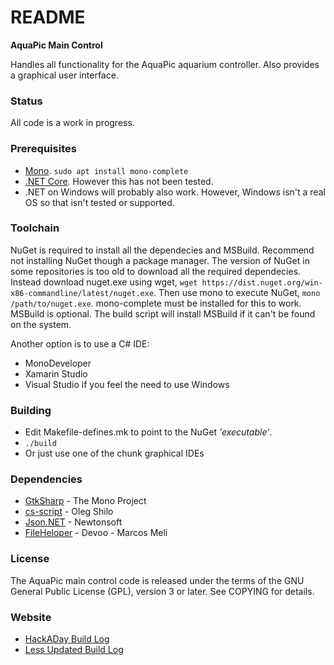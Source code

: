 README
======
**AquaPic Main Control**

Handles all functionality for the AquaPic aquarium controller. Also provides a graphical user interface.

### Status
All code is a work in progress. 

### Prerequisites
  * [Mono](http://www.mono-project.com/). ```sudo apt install mono-complete```
  * [.NET Core](https://www.microsoft.com/net/core). However this has not been tested.
  * .NET on Windows will probably also work. However, Windows isn't a real OS so that isn't tested or supported.

### Toolchain
NuGet is required to install all the dependecies and MSBuild. Recommend not installing NuGet though a package manager. 
The version of NuGet in some repositories is too old to download all the required dependecies. Instead download nuget.exe 
using wget, ```wget https://dist.nuget.org/win-x86-commandline/latest/nuget.exe```. Then use mono to execute NuGet, 
```mono /path/to/nuget.exe```. mono-complete must be installed for this to work. MSBuild is optional. The build script 
will install MSBuild if it can't be found on the system. 

Another option is to use a C# IDE:
 * MonoDeveloper
 * Xamarin Studio
 * Visual Studio if you feel the need to use Windows

### Building
 * Edit Makefile-defines.mk to point to the NuGet _'executable'_.
 * ```./build```
 * Or just use one of the chunk graphical IDEs 

### Dependencies
 * [GtkSharp](http://www.mono-project.com/docs/gui/gtksharp/) - The Mono Project
 * [cs-script](http://www.csscript.net/) - Oleg Shilo
 * [Json.NET](http://www.newtonsoft.com/json) - Newtonsoft
 * [FileHeloper](http://www.filehelpers.net/) - Devoo - Marcos Meli

### License
The AquaPic main control code is released under the terms of the GNU General Public License (GPL), version 3 or later. See COPYING for details.

### Website
 * [HackADay Build Log](https://hackaday.io/project/1436-aquapic-aquarium-controller)
 * [Less Updated Build Log](https://sites.google.com/site/aquapicbuildlog/)
